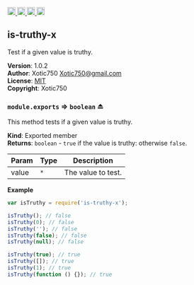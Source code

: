 <a href="https://travis-ci.org/Xotic750/is-truthy-x"
   title="Travis status">
<img
   src="https://travis-ci.org/Xotic750/is-truthy-x.svg?branch=master"
   alt="Travis status" height="18"/>
</a>
<a href="https://david-dm.org/Xotic750/is-truthy-x"
   title="Dependency status">
<img src="https://david-dm.org/Xotic750/is-truthy-x.svg"
   alt="Dependency status" height="18"/>
</a>
<a href="https://david-dm.org/Xotic750/is-truthy-x#info=devDependencies"
   title="devDependency status">
<img src="https://david-dm.org/Xotic750/is-truthy-x/dev-status.svg"
   alt="devDependency status" height="18"/>
</a>
<a href="https://badge.fury.io/js/is-truthy-x" title="npm version">
<img src="https://badge.fury.io/js/is-truthy-x.svg"
   alt="npm version" height="18"/>
</a>
<a name="module_is-truthy-x"></a>

## is-truthy-x
Test if a given value is truthy.

**Version**: 1.0.2  
**Author**: Xotic750 <Xotic750@gmail.com>  
**License**: [MIT](&lt;https://opensource.org/licenses/MIT&gt;)  
**Copyright**: Xotic750  
<a name="exp_module_is-truthy-x--module.exports"></a>

### `module.exports` ⇒ <code>boolean</code> ⏏
This method tests if a given value is truthy.

**Kind**: Exported member  
**Returns**: <code>boolean</code> - `true` if the value is truthy: otherwise `false`.  

| Param | Type | Description |
| --- | --- | --- |
| value | <code>\*</code> | The value to test. |

**Example**  
```js
var isTruthy = require('is-truthy-x');

isTruthy(); // false
isTruthy(0); // false
isTruthy(''); // false
isTruthy(false); // false
isTruthy(null); // false

isTruthy(true); // true
isTruthy([]); // true
isTruthy(1); // true
isTruthy(function () {}); // true
```
